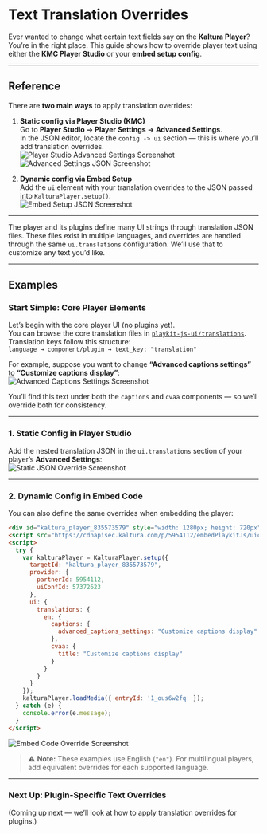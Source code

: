 # Text Translation Overrides

Ever wanted to change what certain text fields say on the **Kaltura Player**? You’re in the right place. This guide shows how to override player text using either the **KMC Player Studio** or your **embed setup config**.

---

## Reference

There are **two main ways** to apply translation overrides:

1. **Static config via Player Studio (KMC)**  
   Go to **Player Studio → Player Settings → Advanced Settings**.  
   In the JSON editor, locate the `config -> ui` section — this is where you’ll add translation overrides.  
   ![Player Studio Advanced Settings Screenshot](/resources/player-studio.png)  
   ![Advanced Settings JSON Screenshot](/resources/player-studio-advanced.png)

2. **Dynamic config via Embed Setup**  
   Add the `ui` element with your translation overrides to the JSON passed into `KalturaPlayer.setup()`.  
   ![Embed Setup JSON Screenshot](/resources/player-embedCode-setup.png)

---

The player and its plugins define many UI strings through translation JSON files. These files exist in multiple languages, and overrides are handled through the same `ui.translations` configuration. We’ll use that to customize any text you’d like.

---

## Examples

### Start Simple: Core Player Elements

Let’s begin with the core player UI (no plugins yet).  
You can browse the core translation files in [`playkit-js-ui/translations`](https://github.com/kaltura/playkit-js-ui/tree/master/translations).  
Translation keys follow this structure:  
`language → component/plugin → text_key: "translation"`  

For example, suppose you want to change **“Advanced captions settings”** to **“Customize captions display”**:  
![Advanced Captions Settings Screenshot](/resources/player-advancedCaptionsSettings.png)

You’ll find this text under both the `captions` and `cvaa` components — so we’ll override both for consistency.

---

### 1. Static Config in Player Studio

Add the nested translation JSON in the `ui.translations` section of your player’s **Advanced Settings**:  
![Static JSON Override Screenshot](/resources/player-studio-advanced-translations-customizeCaptionsDisplay-withModal.png)

---

### 2. Dynamic Config in Embed Code

You can also define the same overrides when embedding the player:

```html
<div id="kaltura_player_835573579" style="width: 1280px; height: 720px"></div>
<script src="https://cdnapisec.kaltura.com/p/5954112/embedPlaykitJs/uiconf_id/57372623"></script>
<script>
  try {
    var kalturaPlayer = KalturaPlayer.setup({
      targetId: "kaltura_player_835573579",
      provider: {
        partnerId: 5954112,
        uiConfId: 57372623
      },
      ui: {
        translations: {
          en: {
            captions: {
              advanced_captions_settings: "Customize captions display"
            },
            cvaa: {
              title: "Customize captions display"
            }
          }
        }
      }
    });
    kalturaPlayer.loadMedia({ entryId: '1_ous6w2fq' });
  } catch (e) {
    console.error(e.message);
  }
</script>
```

![Embed Code Override Screenshot](/resources/player-embedCode-setup-translations-customizeCaptionsDisplay-withModal.png)

> ⚠️ **Note:** These examples use English (`"en"`). For multilingual players, add equivalent overrides for each supported language.

---

### Next Up: Plugin-Specific Text Overrides  
(Coming up next — we’ll look at how to apply translation overrides for plugins.)
